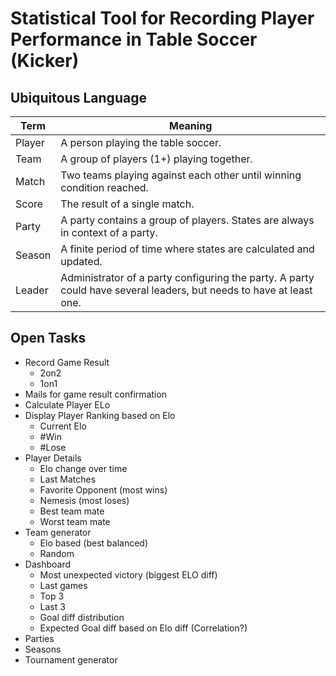 # Statistical Tool for Recording Player Performance in Table Soccer (Kicker)

## Ubiquitous Language
| Term | Meaning |
| ------------- |-------------|
| Player | A person playing the table soccer. |
| Team | A group of players (1+) playing together. | 
| Match | Two teams playing against each other until winning condition reached. | 
| Score | The result of a single match. | 
| Party | A party contains a group of players. States are always in context of a party. | 
| Season | A finite period of time where states are calculated and updated. |
| Leader | Administrator of a party configuring the party. A party could have several leaders, but needs to have at least one. | 

## Open Tasks
* Record Game Result
    * 2on2
    * 1on1
* Mails for game result confirmation
* Calculate Player ELo 
* Display Player Ranking based on Elo
    * Current Elo
    * #Win
    * #Lose
* Player Details
    * Elo change over time
    * Last Matches
    * Favorite Opponent (most wins)
    * Nemesis (most loses)
    * Best team mate
    * Worst team mate
* Team generator
    * Elo based (best balanced)
    * Random
* Dashboard 
    * Most unexpected victory (biggest ELO diff)
    * Last games
    * Top 3
    * Last 3
    * Goal diff distribution
    * Expected Goal diff based on Elo diff (Correlation?)
* Parties
* Seasons
* Tournament generator
